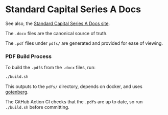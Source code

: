# Standard Capital Series A Docs

See also, the [Standard Capital Series A Docs site](https://www.standardcap.com/docs).

The `.docx` files are the canonical source of truth.

The `.pdf` files under `pdfs/` are generated and provided for ease of viewing.

### PDF Build Process

To build the `.pdf`s from the `.docx` files, run:

```bash
./build.sh
```

This outputs to the `pdfs/` directory, depends on docker, and uses [gotenberg](https://github.com/gotenberg/gotenberg).

The GitHub Action CI checks that the `.pdf`s are up to date, so run `./build.sh` before committing.
